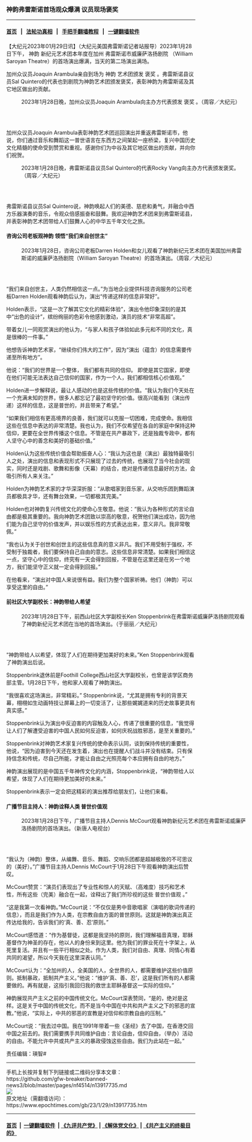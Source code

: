 ### 神韵弗雷斯诺首场观众爆满 议员现场褒奖
------------------------

#### [首页](https://github.com/gfw-breaker/banned-news3/blob/master/README.md) &nbsp;&nbsp;|&nbsp;&nbsp; [法轮功真相](https://github.com/begood0513/basic/blob/master/README.md)  &nbsp;&nbsp;|&nbsp;&nbsp; [手把手翻墙教程](https://github.com/gfw-breaker/guides/wiki)  &nbsp;&nbsp;|&nbsp;&nbsp; [一键翻墙软件](https://github.com/gfw-breaker/nogfw/blob/master/README.md)  



<div><p>
 【大纪元2023年01月29日讯】（大纪元美国弗雷斯诺记者站报导）2023年1月28日下午，
 <ok href="https://www.epochtimes.com/gb/tag/%E7%A5%9E%E9%9F%B5.html">
  神韵
 </ok>
 新纪元艺术团本年度在加州
 <ok href="https://www.epochtimes.com/gb/tag/%E5%BC%97%E9%9B%B7%E6%96%AF%E8%AF%BA%E5%B8%82%E5%A8%81%E5%BB%89%E8%90%A8%E6%B4%9B%E6%89%AC%E5%89%A7%E9%99%A2.html">
  弗雷斯诺市威廉萨洛扬剧院
 </ok>
 （William Saroyan Theatre）的首场演出爆满，当天的第二场演出满场。
</p>
<p>
 加州众议员Joaquin Arambula亲自到场为
 <ok href="https://www.epochtimes.com/gb/tag/%E7%A5%9E%E9%9F%B5.html">
  神韵
 </ok>
 艺术团颁发
 <ok href="https://www.epochtimes.com/gb/tag/%E8%A4%92%E5%A5%96.html">
  褒奖
 </ok>
 。弗雷斯诺县议员Sal Quintero的代表也到剧院为神韵艺术团颁发褒奖，表彰神韵为弗雷斯诺及其它地区做出的贡献。
</p>
<figure aria-describedby="caption-attachment-13917740" class="wp-caption aligncenter" id="attachment_13917740" style="width: 600px">
 <ok href="https://i.epochtimes.com/assets/uploads/2023/01/id13917740-2301290216482124.jpg" target="_blank">
  <img alt="" class="size-large wp-image-13917740" src="https://i.epochtimes.com/assets/uploads/2023/01/id13917740-2301290216482124-600x400.jpg" title=""/>
 </ok>
 <br/><figcaption class="wp-caption-text" id="caption-attachment-13917740">
  2023年1月28日晚，加州众议员Joaquin Arambula向主办方代表颁发
  <ok href="https://www.epochtimes.com/gb/tag/%E8%A4%92%E5%A5%96.html">
   褒奖
  </ok>
  。（周容／大纪元）
 </figcaption><br/>
</figure><br/>
<p>
 加州众议员Joaquin Arambula表彰神韵艺术团巡回演出并重返弗雷斯诺市，他说，你们通过音乐和舞蹈这一普世语言在东西方之间架起一座桥梁，复兴中国历史文化精髓的使命受到赞赏和重视。感谢你们为中谷及其它地区做出的贡献，并向你们祝贺。
</p>
<figure aria-describedby="caption-attachment-13917741" class="wp-caption aligncenter" id="attachment_13917741" style="width: 600px">
 <ok href="https://i.epochtimes.com/assets/uploads/2023/01/id13917741-2301290216512124.jpg" target="_blank">
  <img alt="" class="size-large wp-image-13917741" src="https://i.epochtimes.com/assets/uploads/2023/01/id13917741-2301290216512124-600x400.jpg" title=""/>
 </ok>
 <br/><figcaption class="wp-caption-text" id="caption-attachment-13917741">
  2023年1月28日晚，弗雷斯诺县议员Sal Quintero的代表Rocky Vang向主办方代表颁发褒奖。（周容／大纪元）
 </figcaption><br/>
</figure><br/>
<p>
 弗雷斯诺县议员Sal Quintero说，神韵唤起人们的美德、慈悲和勇气，并融合中西方乐器演奏的音乐，令观众倍感振奋和鼓舞。我欢迎神韵艺术团来到弗雷斯诺县，并表彰神韵艺术团带给人们鼓舞人心的中华五千年文化之旅。
</p>
<h4>
 咨询公司老板观神韵 领悟“我们来自创世主”
</h4>
<figure aria-describedby="caption-attachment-13917743" class="wp-caption aligncenter" id="attachment_13917743" style="width: 600px">
 <ok href="https://i.epochtimes.com/assets/uploads/2023/01/id13917743-230128203346100731.jpg" target="_blank">
  <img alt="" class="size-large wp-image-13917743" src="https://i.epochtimes.com/assets/uploads/2023/01/id13917743-230128203346100731-600x400.jpg" title=""/>
 </ok>
 <br/><figcaption class="wp-caption-text" id="caption-attachment-13917743">
  2023年1月28日，咨询公司老板Darren Holden和女儿观看了神韵新纪元艺术团在美国加州弗雷斯诺的威廉萨洛扬剧院（William Saroyan Theatre）的首场演出。（周容／大纪元）
 </figcaption><br/>
</figure><br/>
<p>
 “我们来自创世主，人类仍然相信这一点。”为当地企业提供科技咨询服务的公司老板Darren Holden观看神韵后认为，演出“传递这样的信息非常好”。
</p>
<p>
 Holden表示，“这是一次了解其它文化的精彩体验”，演出令他印象深刻的是其中“出色的设计”，缤纷绚丽的色彩令他感到激动，演员的技术“非常高超”。
</p>
<p>
 带着女儿一同观赏演出的他认为，“与家人和孩子体验如此多元和不同的文化，真是很棒的一件事。”
</p>
<p>
 他想告诉神韵艺术家，“继续你们伟大的工作”，因为“演出（蕴含）的信息需要传递至所有地方”。
</p>
<p>
 他说：“我们的世界是一个整体， 我们都有共同的信仰。 即使是其它国家，即使在他们可能无法表达自己信仰的国家，作为一个人，我们都相信核心价值观。”
</p>
<p>
 Holden进一步解释说，最让人感动的也是这些传统的价值。“我认为我们今天处在一个充满未知的世界，很多人都忘记了最初坚守的价值。很高兴能看到（演出传递）这样的信息，这是普世的，并且带来了希望。”
</p>
<p>
 “如果我们相信有更高境界的良善，我们就可以克服一切困难，完成使命。我相信这些在信息中表达的非常清楚。我也认为，我们不仅希望在各自的家庭中保持这种信仰，更要在全世界传播这个信息。不管是在共产暴政下，还是独裁专政中，都有人坚守心中的善念和美好的基础价值。”
</p>
<p>
 Holden认为这些传统价值会帮助振奋人心：“我认为这也是（演出）最独特最吸引人之处，演出的信息和表现形式不只展现了过去的传统，也展现了当今社会的现实，同时还是戏剧、歌舞和影像（天幕）的结合，绝对是传递信息最好的方法，会吸引所有人来关注。”
</p>
<p>
 Holden为神韵艺术家的才华深深折服：“从歌唱家到音乐家，从交响乐团到舞蹈演员都极具才华，还有舞台效果，一切都极其完美。”
</p>
<p>
 Holden也对神韵复兴传统文化的使命心生敬意。他说：“我认为各种形式的言论自由都是极其重要的。我向神韵艺术团致以崇高的敬意，祝贺他们演出成功，因为他们能为自己坚守的价值发声，并以娱乐性的方式表达出来，意义非凡。我非常敬佩。”
</p>
<p>
 “我也认为关于创世和创世主的这些信息真的意义非凡。我们不用受制于强权，不受制于独裁者，我们要保持自己自由的意志。这些信息非常清楚。如果我们相信这一点，坚守心中的信仰，终究有一天会得到回报，不管是在这里还是在另一个地方，我们能坚守正义就一定会得到回报。”
</p>
<p>
 在他看来，“演出对中国人来说很有益。我们为整个国家祈祷。他们（神韵）可以享受这里的自由。”
</p>
<h4>
 前社区大学副校长：神韵带给人希望
</h4>
<figure aria-describedby="caption-attachment-13917745" class="wp-caption aligncenter" id="attachment_13917745" style="width: 600px">
 <ok href="https://i.epochtimes.com/assets/uploads/2023/01/id13917745-230128203323100731.jpg" target="_blank">
  <img alt="" class="size-large wp-image-13917745" src="https://i.epochtimes.com/assets/uploads/2023/01/id13917745-230128203323100731-600x400.jpg" title=""/>
 </ok>
 <br/><figcaption class="wp-caption-text" id="caption-attachment-13917745">
  2023年1月28日下午，前西山社区大学副校长Ken Stoppenbrink在弗雷斯诺威廉萨洛扬剧院观看了神韵新纪元艺术团在当地的首场演出。（于丽丽／大纪元）
 </figcaption><br/>
</figure><br/>
<p>
 “神韵带给人以希望，体现了人们在期待更加美好的未来。”Ken Stoppenbrink观看了神韵演出后说。
</p>
<p>
 Stoppenbrink退休前是Foothill College西山社区大学副校长，也曾是该学区商务部主管。1月28日下午，他和家人观看了神韵演出。
</p>
<p>
 “我很喜欢这场演出，非常精彩。” Stoppenbrink说，“尤其是拥有专利的背景天幕，栩栩如生动画特技让屏幕上的一切变活了，让那些娓娓道来的历史故事更具有真实感。”
</p>
<p>
 Stoppenbrink认为演出中反迫害的内容触及人心，传递了很重要的信息，“我觉得让人们了解遭受迫害的中国人民如何反迫害，如何庆祝战胜邪恶，是至关重要的。”
</p>
<p>
 Stoppenbrink对神韵艺术家复兴传统的使命表示认同，谈到保持传统的重要性，他说，“因为迫害到今天还在发生着，演出也在提醒人们战斗并没有结束。只有保持信念和传统，尽自己所能，才能让自由之光照亮每个本应拥有自由的地方。”
</p>
<p>
 神韵演出展现的是中国五千年神传文化的内涵，Stoppenbrink说，“神韵带给人以希望，体现了人们在期待更加美好的未来。”
</p>
<p>
 Stoppenbrink表示一定会把这精彩的演出推荐给朋友们，让他们来看。
</p>
<h4>
 广播节目主持人：神韵诠释人类
 <ok href="https://www.epochtimes.com/gb/tag/%E6%99%AE%E4%B8%96%E4%BB%B7%E5%80%BC%E8%A7%82.html">
  普世价值观
 </ok>
</h4>
<figure aria-describedby="caption-attachment-13917746" class="wp-caption aligncenter" id="attachment_13917746" style="width: 600px">
 <ok href="https://i.epochtimes.com/assets/uploads/2023/01/id13917746-230128203312100731.jpg" target="_blank">
  <img alt="" class="size-large wp-image-13917746" src="https://i.epochtimes.com/assets/uploads/2023/01/id13917746-230128203312100731-600x400.jpg" title=""/>
 </ok>
 <br/><figcaption class="wp-caption-text" id="caption-attachment-13917746">
  2023年1月28日下午，广播节目主持人Dennis McCourt观看神韵新纪元艺术团在弗雷斯诺威廉萨洛扬剧院的首场演出。（新唐人电视台）
 </figcaption><br/>
</figure><br/>
<p>
 “我认为（神韵）整体，从编舞、音乐、舞蹈、交响乐团都是超越极致的不可思议的（美好）。”广播节目主持人Dennis McCourt于1月28日下午观看神韵演出后赞叹。
</p>
<p>
 McCourt赞赏：“演员们表现出了专业性和惊人的天赋、（高难度）技巧和艺术性，所有这些（完美）融合在一起，诠释出了我们所珍视的这些
 <ok href="https://www.epochtimes.com/gb/tag/%E6%99%AE%E4%B8%96%E4%BB%B7%E5%80%BC%E8%A7%82.html">
  普世价值观
 </ok>
 。”
</p>
<p>
 “这是我第一次看神韵。”McCourt说：“不仅仅是男中音歌唱家（演唱的歌词传递的信息），而且是我们作为人类，在宗教自由方面的普世原则。这就是神韵演出真正传达给我的，告诉我们的‘真、善、忍’原则。”
</p>
<p>
 McCourt感悟道：“作为基督徒，这都是我坚持的原则，我们理解福音真理，耶稣基督作为神圣的存在，他以人的身份来到这里。他为我们的罪业死在十字架上，从死里复活。并且有一些平行相似之处。作为人类，我们对自由、真理、同情心有着共同的渴望，所以今天我在这里深表认同。”
</p>
<p>
 McCourt认为：“全加州的人，全美国的人，全世界的人，都需要维护这些价值原则。抵制暴政，抵制共产主义。”他说：“维护‘真、善、忍’，这是我们所有的人都需要做的。再有就是，这指引我回归我的救世主耶稣基督这一实际的信仰。”
</p>
<p>
 神韵展现共产主义之前的中国传统文化。McCourt深表赞同，“是的，绝对是这样。这是关于中国的传统文化，而不是当今中国在中共和共产主义之下的邪恶的宣教。”他说，“实际上，中共的邪恶的宣教是对信仰和宗教自由的压制。”
</p>
<p>
 McCourt说：“我去过中国。我在1991年带着一些《圣经》去了中国，在香港交回中国之前去的。我们需要携手共同维护自由：言论自由，信仰自由，（举办）活动的自由。不能允许中共或共产主义的暴政侵蚀这些自由。我们为此站在一起。”
</p>
<p>
 责任编辑：瑛智#
</p>
</div>
<hr/>
手机上长按并复制下列链接或二维码分享本文章：<br/>
https://github.com/gfw-breaker/banned-news3/blob/master/pages/nf4514/n13917735.md <br/>
<a href='https://github.com/gfw-breaker/banned-news3/blob/master/pages/nf4514/n13917735.md'><img src='https://github.com/gfw-breaker/banned-news3/blob/master/pages/nf4514/n13917735.md.png'/></a> <br/>
原文地址（需翻墙访问）：https://www.epochtimes.com/gb/23/1/29/n13917735.htm


------------------------
#### [首页](https://github.com/gfw-breaker/banned-news3/blob/master/README.md) &nbsp;|&nbsp; [一键翻墙软件](https://github.com/gfw-breaker/nogfw/blob/master/README.md) &nbsp;| [《九评共产党》](https://github.com/gfw-breaker/9ping.md/blob/master/README.md#九评之一评共产党是什么) | [《解体党文化》](https://github.com/gfw-breaker/jtdwh.md/blob/master/README.md) | [《共产主义的终极目的》](https://github.com/gfw-breaker/gczydzjmd.md/blob/master/README.md)


<img src='http://gfw-breaker.win/banned-news3/pages/nf4514/n13917735.md' width='0px' height='0px'/>
